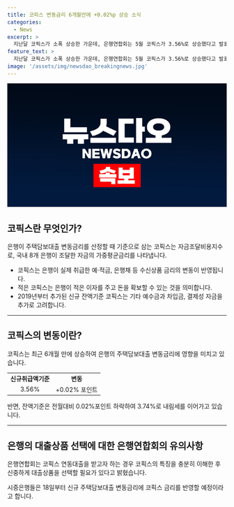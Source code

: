 ```yaml
---
title: 코피스 변동금리 6개월만에 +0.02%p 상승 소식
categories:
  - News
excerpt: >
  지난달 코픽스가 소폭 상승한 가운데, 은행연합회는 5월 코픽스가 3.56%로 상승했다고 발표했다. 이는 6개월 만에 상승한 것으로, 잔액기준으로는 3.74%로 하락세를 이어가고 있다. 시중은행들은 이에 따라 18일부터 주택담보대출 변동금리를 조정할 예정이며, 대출을 고려하는 고객들은 신중한 상품 선택이 필요하다는 은행연합회의 입장을 밝혔다.
feature_text: >
  지난달 코픽스가 소폭 상승한 가운데, 은행연합회는 5월 코픽스가 3.56%로 상승했다고 발표했다. 이는 6개월 만에 상승한 것으로, 잔액기준으로는 3.74%로 하락세를 이어가고 있다. 시중은행들은 이에 따라 18일부터 주택담보대출 변동금리를 조정할 예정이며, 대출을 고려하는 고객들은 신중한 상품 선택이 필요하다는 은행연합회의 입장을 밝혔다.
image: '/assets/img/newsdao_breakingnews.jpg'
---
```


<p><img src="/assets/img/newsdao_breakingnews.jpg" alt="firstkoreanews 속보" /></p>

<h2 data-ke-size="size26">코픽스란 무엇인가?</h2>

<p data-ke-size="size16">은행이 주택담보대출 변동금리를 산정할 때 기준으로 삼는 코픽스는 자금조달비용지수로, 국내 8개 은행이 조달한 자금의 가중평균금리를 나타냅니다.</p>

<ul>
<li>코픽스는 은행이 실제 취급한 예·적금, 은행채 등 수신상품 금리의 변동이 반영됩니다.</li>
<li>적은 코픽스는 은행이 적은 이자를 주고 돈을 확보할 수 있는 것을 의미합니다.</li>
<li>2019년부터 추가된 신규 잔액기준 코픽스는 기타 예수금과 차입금, 결제성 자금을 추가로 고려합니다.</li>
</ul>

<hr>

<h2 data-ke-size="size26">코픽스의 변동이란?</h2>

<p data-ke-size="size16">코픽스는 최근 6개월 만에 상승하여 은행의 주택담보대출 변동금리에 영향을 미치고 있습니다.</p>

<table>
<tr>
<td style="text-align: center; height: 17px;"><b>신규취급액기준</b></td>
<td style="text-align: center; height: 17px;"><b>변동</b></td>
</tr>
<tr>
<td style="text-align: center; height: 17px;">3.56%</td>
<td style="text-align: center; height: 17px;">+0.02% 포인트</td>
</tr>
</table>

<p data-ke-size="size16">반면, 잔액기준은 전월대비 0.02%포인트 하락하여 3.74%로 내림세를 이어가고 있습니다.</p>

<hr>

<h2 data-ke-size="size26">은행의 대출상품 선택에 대한 은행연합회의 유의사항</h2>

<p data-ke-size="size16">은행연합회는 코픽스 연동대출을 받고자 하는 경우 코픽스의 특징을 충분히 이해한 후 신중하게 대출상품을 선택할 필요가 있다고 밝혔습니다.</p>

<p data-ke-size="size16">시중은행들은 18일부터 신규 주택담보대출 변동금리에 코픽스 금리를 반영할 예정이라고 합니다.</p>

<p data-ke-size="size16">&nbsp;</p>

